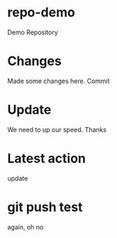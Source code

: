 # repo-demo
Demo Repository

# Changes
Made some changes here. Commit

# Update
We need to up our speed. Thanks

# Latest action
update

# git push test
again, oh no